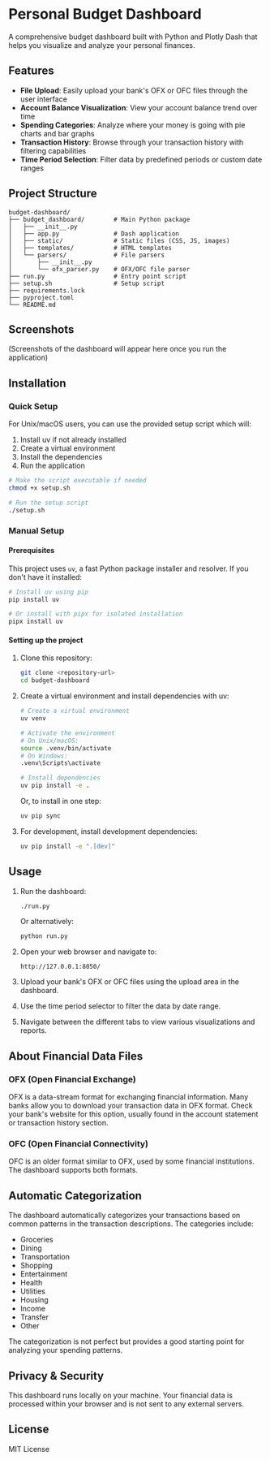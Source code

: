 # Personal Budget Dashboard

A comprehensive budget dashboard built with Python and Plotly Dash that helps you visualize and analyze your personal finances.

## Features

- **File Upload**: Easily upload your bank's OFX or OFC files through the user interface
- **Account Balance Visualization**: View your account balance trend over time
- **Spending Categories**: Analyze where your money is going with pie charts and bar graphs
- **Transaction History**: Browse through your transaction history with filtering capabilities
- **Time Period Selection**: Filter data by predefined periods or custom date ranges

## Project Structure

```
budget-dashboard/
├── budget_dashboard/        # Main Python package
│   ├── __init__.py
│   ├── app.py               # Dash application
│   ├── static/              # Static files (CSS, JS, images)
│   ├── templates/           # HTML templates
│   └── parsers/             # File parsers
│       ├── __init__.py
│       └── ofx_parser.py    # OFX/OFC file parser
├── run.py                   # Entry point script
├── setup.sh                 # Setup script
├── requirements.lock
├── pyproject.toml
└── README.md
```

## Screenshots

(Screenshots of the dashboard will appear here once you run the application)

## Installation

### Quick Setup

For Unix/macOS users, you can use the provided setup script which will:
1. Install uv if not already installed
2. Create a virtual environment
3. Install the dependencies
4. Run the application

```bash
# Make the script executable if needed
chmod +x setup.sh

# Run the setup script
./setup.sh
```

### Manual Setup

#### Prerequisites

This project uses `uv`, a fast Python package installer and resolver. If you don't have it installed:

```bash
# Install uv using pip
pip install uv

# Or install with pipx for isolated installation
pipx install uv
```

#### Setting up the project

1. Clone this repository:
   ```bash
   git clone <repository-url>
   cd budget-dashboard
   ```

2. Create a virtual environment and install dependencies with uv:
   ```bash
   # Create a virtual environment
   uv venv

   # Activate the environment
   # On Unix/macOS:
   source .venv/bin/activate
   # On Windows:
   .venv\Scripts\activate

   # Install dependencies
   uv pip install -e .
   ```

   Or, to install in one step:
   ```bash
   uv pip sync
   ```

3. For development, install development dependencies:
   ```bash
   uv pip install -e ".[dev]"
   ```

## Usage

1. Run the dashboard:
   ```bash
   ./run.py
   ```
   
   Or alternatively:
   ```bash
   python run.py
   ```

2. Open your web browser and navigate to:
   ```
   http://127.0.0.1:8050/
   ```

3. Upload your bank's OFX or OFC files using the upload area in the dashboard.

4. Use the time period selector to filter the data by date range.

5. Navigate between the different tabs to view various visualizations and reports.

## About Financial Data Files

### OFX (Open Financial Exchange)
OFX is a data-stream format for exchanging financial information. Many banks allow you to download your transaction data in OFX format. Check your bank's website for this option, usually found in the account statement or transaction history section.

### OFC (Open Financial Connectivity)
OFC is an older format similar to OFX, used by some financial institutions. The dashboard supports both formats.

## Automatic Categorization

The dashboard automatically categorizes your transactions based on common patterns in the transaction descriptions. The categories include:

- Groceries
- Dining
- Transportation
- Shopping
- Entertainment
- Health
- Utilities
- Housing
- Income
- Transfer
- Other

The categorization is not perfect but provides a good starting point for analyzing your spending patterns.

## Privacy & Security

This dashboard runs locally on your machine. Your financial data is processed within your browser and is not sent to any external servers.

## License

MIT License 